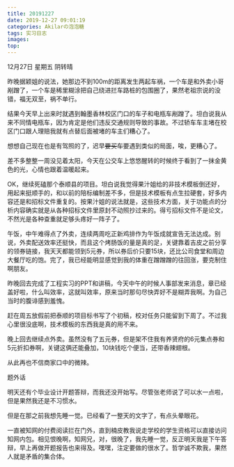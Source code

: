 ```yaml
---
title: 20191227
date: 2019-12-27 09:01:19
categories: Akilarの泡泡糖
tags: 实习日志
images:
top:
---
```

12月27日 星期五 阴转晴

昨晚据颖姐的说法，她那边不到100m的距离发生两起车祸，一个车是和外卖小哥剐蹭了，一个车是稀里糊涂把自己绕进拦车路桩的包围圈了，果然老祖宗说的没错，福无双至，祸不单行。

结果今天早上出来时就遇到翰墨香林校区门口的车子和电瓶车剐蹭了。坦白说我从来不同情电瓶车，因为肯定是他们违反交通规则导致的事故。不过轿车车主堵在校区门口跟人理赔我就有点替后面被堵的车主们糟心了。

想想自己现在也是有驾照的了，迟早~~要买车~~要遇到类似的局面，唉，更糟心了。

差不多整整一周没见着太阳，今天在公交车上悠悠醒转的时候终于看到了一抹金黄色的光，心情也跟着温暖起来。

OK，继续死磕那个泰顺县的项目。坦白说我觉得果汁姐给的非技术模板倒还好，用起来挺顺手的，和以前的陪标编制差不多，但是技术模板有点生拉硬套，好多内容还是和招标文件重复的。按果汁姐的说法就是，这些技术方面，关于功能点的分析内容确实就是从各种招标文件里原封不动照抄过来的。得亏招标文件不是论文，不然光是各种查重就足够头疼好一阵子了。

午饭，中午难得点了外卖，连续两周吃正新鸡排作为午饭成就宣告无法达成。别说，外卖配送效率还挺快，而且这个烤肠饭的量是真的足，关键靠着吉皮之前分享的领券链接，我天天都能领到5元券，所以券后价只要15块，还比公司食堂和周边大餐厅吃的饱。完了，我已经能明显感觉到我的体重在蹭蹭蹭的往回涨，要克制住啊朋友。

昨晚回去完成了工程实习的PPT和讲稿，今天中午的时候人事部发来消息，章已经盖好啦，什么叫效率，这就叫效率，原来当时那句尽快弄好不是糊弄我啊。为自己当时的腹诽感到羞愧。

赶在周五放假前把泰顺的项目标书写了个初稿，校对任务只能留到下周了。不过我心里很没底啊，技术模板的东西我是真的用不来。

晚上回去继续点外卖。虽然没有了五元券，但是架不住我有养贤府的6元集点券和5元折扣券啊，关键这俩还能叠加，10块钱吃个便当，还带香辣翅根。

从此再也不信商家口中的微辣。

题外话

明天还有个毕业设计开题答辩，而我还没开始写。尽管张老师说了可以水一点啦，但是果然我还是不习惯水。

但是在那之前我想先睡一觉。已经看了一整天的文字了，有点头晕眼花。

一直被知网的付费阅读拦在门外，直到楠皮教我说走学校的学生资格可以直接访问知网内包。相见恨晚啊，知网兄，对，很晚了，我先睡一觉，反正明天我是下午答辩，早上再做开题报告也来得及。嘿嘿，注定要做的很水了。哲学诚不欺我，果然人就是矛盾的集合体。

